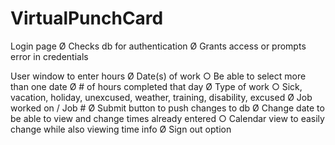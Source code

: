 # VirtualPunchCard

Login page
	Ø Checks db for authentication
	Ø Grants access or prompts error in credentials
	
User window to enter hours
	Ø Date(s) of work 
		○ Be able to select more than one date
	Ø # of hours completed that day
	Ø Type of work 
		○ Sick, vacation, holiday, unexcused, weather, training, disability, excused
	Ø Job worked on / Job #
	Ø Submit button to push changes to db
	Ø Change date to be able to view and change times already entered
		○ Calendar view to easily change while also viewing time info
	Ø Sign out option
